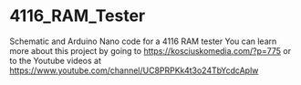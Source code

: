 # 4116_RAM_Tester
Schematic and Arduino Nano code for a 4116 RAM tester
You can learn more about this project by going to https://kosciuskomedia.com/?p=775
or to the Youtube videos at https://www.youtube.com/channel/UC8PRPKk4t3o24TbYcdcAplw
